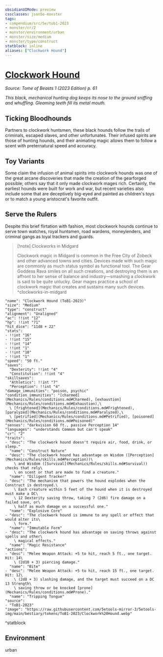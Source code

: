 ```yaml
---
obsidianUIMode: preview
cssclasses: json5e-monster
tags:
- compendium/src/5e/tob1-2023
- monster/cr/2
- monster/environment/urban
- monster/size/medium
- monster/type/construct
statblock: inline
aliases: ["Clockwork Hound"]
---
```

# [Clockwork Hound](Mechanics\bestiary\construct/clockwork-hound-tob1-2023.md)
*Source: Tome of Beasts 1 (2023 Edition) p. 61*  

*This black, mechanical hunting dog keeps its nose to the ground sniffing and whuffling. Gleaming teeth fill its metal mouth.*

## Ticking Bloodhounds

Partners to clockwork huntsmen, these black hounds follow the trails of criminals, escaped slaves, and other unfortunates. Their infused spirits are those of hunting hounds, and their animating magic allows them to follow a scent with preternatural speed and accuracy.

## Toy Variants

Some claim the infusion of animal spirits into clockwork hounds was one of the great arcane discoveries that made the creation of the gearforged possible; others say that it only made clockwork mages rich. Certainly, the earliest hounds were built for work and war, but recent varieties also include some that are deceptively big-eyed and painted as children's toys or to match a young aristocrat's favorite outfit.

## Serve the Rulers

Despite this brief flirtation with fashion, most clockwork hounds continue to serve town watches, royal huntsmen, road wardens, moneylenders, and criminal gangs as loyal trackers and guards.

> [!note] Clockworks in Midgard
> 
> Clockwork magic in Midgard is common in the Free City of Zobeck and other advanced towns and cities. Devices made with such magic are commonly as much status symbol as functional tool. The Gear Goddess Rava smiles on all such creations, and destroying them is an affront to her sense of balance and industry—smashing a clockwork is said to be quite unlucky. Gear mages practice a school of clockwork magic that creates and sustains many such devices.
^clockworks-in-midgard

```statblock
"name": "Clockwork Hound (ToB1-2023)"
"size": "Medium"
"type": "construct"
"alignment": "Unaligned"
"ac": !!int "12"
"hp": !!int "71"
"hit_dice": "11d8 + 22"
"stats":
- !!int "16"
- !!int "15"
- !!int "14"
- !!int "1"
- !!int "10"
- !!int "1"
"speed": "50 ft."
"saves":
  "Dexterity": !!int "4"
  "Constitution": !!int "4"
"skillsaves":
  "Athletics": !!int "7"
  "Perception": !!int "4"
"damage_immunities": "poison, psychic"
"condition_immunities": "[charmed](Mechanics/Rules/conditions.md#Charmed), [exhaustion](Mechanics/Rules/conditions.md#Exhaustion),\
  \ [frightened](Mechanics/Rules/conditions.md#Frightened), [paralyzed](Mechanics/Rules/conditions.md#Paralyzed),\
  \ [petrified](Mechanics/Rules/conditions.md#Petrified), [poisoned](Mechanics/Rules/conditions.md#Poisoned)"
"senses": "darkvision 60 ft., passive Perception 14"
"languages": "understands Common but can't speak"
"cr": "2"
"traits":
- "desc": "The clockwork hound doesn't require air, food, drink, or sleep."
  "name": "Construct Nature"
- "desc": "The clockwork hound has advantage on Wisdom ([Perception](Mechanics/Rules/skills.md#Perception))\
    \ and Wisdom ([Survival](Mechanics/Rules/skills.md#Survival)) checks that rely\
    \ on scent or that are made to find a creature."
  "name": "Diligent Tracker"
- "desc": "The mechanism that powers the hound explodes when the Construct is destroyed.\
    \ Each creature within 5 feet of the hound when it is destroyed must make a DC\
    \ 12 Dexterity saving throw, taking 7 (2d6) fire damage on a failed save, or\
    \ half as much damage on a successful one."
  "name": "Explosive Core"
- "desc": "The clockwork hound is immune to any spell or effect that would alter its\
    \ form."
  "name": "Immutable Form"
- "desc": "The clockwork hound has advantage on saving throws against spells and other\
    \ magical effects."
  "name": "Magic Resistance"
"actions":
- "desc": "Melee Weapon Attack: +5 to hit, reach 5 ft., one target. Hit: 14\
    \ (2d10 + 3) piercing damage."
  "name": "Bite"
- "desc": "Melee Weapon Attack: +5 to hit, reach 15 ft., one target. Hit: 12\
    \ (2d8 + 3) slashing damage, and the target must succeed on a DC 13 Strength\
    \ saving throw or be knocked [prone](Mechanics/Rules/conditions.md#Prone)."
  "name": "Tripping Tongue"
"source":
- "ToB1-2023"
"image": "https://raw.githubusercontent.com/5etools-mirror-3/5etools-img/main/bestiary/tokens/ToB1-2023/Clockwork%20Hound.webp"
```
^statblock

## Environment

urban